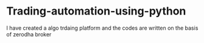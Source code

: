 # Trading-automation-using-python
I have created a algo trdaing platform and the codes are written on the basis of zerodha broker
